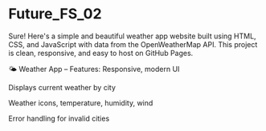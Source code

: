 # Future_FS_02
Sure! Here's a simple and beautiful weather app website built using HTML, CSS, and JavaScript with data from the OpenWeatherMap API. This project is clean, responsive, and easy to host on GitHub Pages.

🌤️ Weather App – Features:
Responsive, modern UI

Displays current weather by city

Weather icons, temperature, humidity, wind

Error handling for invalid cities


